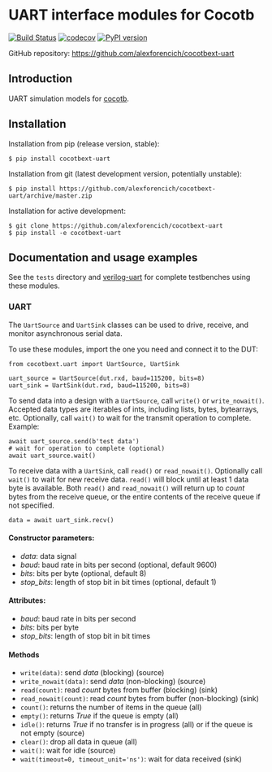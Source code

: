 # UART interface modules for Cocotb

[![Build Status](https://github.com/alexforencich/cocotbext-uart/workflows/Regression%20Tests/badge.svg?branch=master)](https://github.com/alexforencich/cocotbext-uart/actions/)
[![codecov](https://codecov.io/gh/alexforencich/cocotbext-uart/branch/master/graph/badge.svg)](https://codecov.io/gh/alexforencich/cocotbext-uart)
[![PyPI version](https://badge.fury.io/py/cocotbext-uart.svg)](https://pypi.org/project/cocotbext-uart)

GitHub repository: https://github.com/alexforencich/cocotbext-uart

## Introduction

UART simulation models for [cocotb](https://github.com/cocotb/cocotb).

## Installation

Installation from pip (release version, stable):

    $ pip install cocotbext-uart

Installation from git (latest development version, potentially unstable):

    $ pip install https://github.com/alexforencich/cocotbext-uart/archive/master.zip

Installation for active development:

    $ git clone https://github.com/alexforencich/cocotbext-uart
    $ pip install -e cocotbext-uart

## Documentation and usage examples

See the `tests` directory and [verilog-uart](https://github.com/alexforencich/verilog-uart) for complete testbenches using these modules.

### UART

The `UartSource` and `UartSink` classes can be used to drive, receive, and monitor asynchronous serial data.

To use these modules, import the one you need and connect it to the DUT:

    from cocotbext.uart import UartSource, UartSink

    uart_source = UartSource(dut.rxd, baud=115200, bits=8)
    uart_sink = UartSink(dut.rxd, baud=115200, bits=8)

To send data into a design with a `UartSource`, call `write()` or `write_nowait()`.  Accepted data types are iterables of ints, including lists, bytes, bytearrays, etc.  Optionally, call `wait()` to wait for the transmit operation to complete.  Example:

    await uart_source.send(b'test data')
    # wait for operation to complete (optional)
    await uart_source.wait()

To receive data with a `UartSink`, call `read()` or `read_nowait()`.  Optionally call `wait()` to wait for new receive data.  `read()` will block until at least 1 data byte is available.  Both `read()` and `read_nowait()` will return up to _count_ bytes from the receive queue, or the entire contents of the receive queue if not specified.

    data = await uart_sink.recv()

#### Constructor parameters:

* _data_: data signal
* _baud_: baud rate in bits per second (optional, default 9600)
* _bits_: bits per byte (optional, default 8)
* _stop_bits_: length of stop bit in bit times (optional, default 1)

#### Attributes:

* _baud_: baud rate in bits per second
* _bits_: bits per byte
* _stop_bits_: length of stop bit in bit times

#### Methods

* `write(data)`: send _data_ (blocking) (source)
* `write_nowait(data)`: send _data_ (non-blocking) (source)
* `read(count)`: read _count_ bytes from buffer (blocking) (sink)
* `read_nowait(count)`: read _count_ bytes from buffer (non-blocking) (sink)
* `count()`: returns the number of items in the queue (all)
* `empty()`: returns _True_ if the queue is empty (all)
* `idle()`: returns _True_ if no transfer is in progress (all) or if the queue is not empty (source)
* `clear()`: drop all data in queue (all)
* `wait()`: wait for idle (source)
* `wait(timeout=0, timeout_unit='ns')`: wait for data received (sink)
